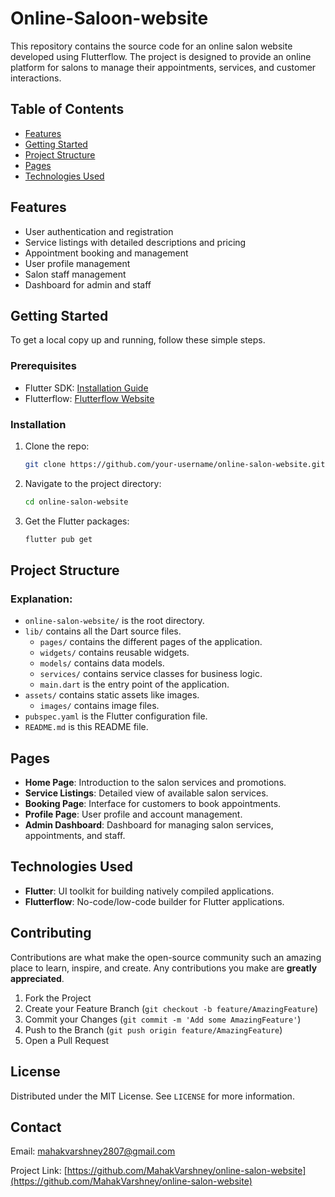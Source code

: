 # Online-Saloon-website
This repository contains the source code for an online salon website developed using Flutterflow. The project is designed to provide an online platform for salons to manage their appointments, services, and customer interactions.

## Table of Contents

- [Features](#features)
- [Getting Started](#getting-started)
- [Project Structure](#features)
- [Pages](#features)
- [Technologies Used](#features)

## Features

- User authentication and registration
- Service listings with detailed descriptions and pricing
- Appointment booking and management
- User profile management
- Salon staff management
- Dashboard for admin and staff

## Getting Started

To get a local copy up and running, follow these simple steps.

### Prerequisites

- Flutter SDK: [Installation Guide](https://flutter.dev/docs/get-started/install)
- Flutterflow: [Flutterflow Website](https://flutterflow.io)

### Installation

1. Clone the repo:
   ```sh
   git clone https://github.com/your-username/online-salon-website.git
2. Navigate to the project directory:
   ```sh
   cd online-salon-website
3. Get the Flutter packages:
   ```sh
   flutter pub get

## Project Structure

### Explanation:

- `online-salon-website/` is the root directory.
- `lib/` contains all the Dart source files.
  - `pages/` contains the different pages of the application.
  - `widgets/` contains reusable widgets.
  - `models/` contains data models.
  - `services/` contains service classes for business logic.
  - `main.dart` is the entry point of the application.
- `assets/` contains static assets like images.
  - `images/` contains image files.
- `pubspec.yaml` is the Flutter configuration file.
- `README.md` is this README file.

## Pages

- **Home Page**: Introduction to the salon services and promotions.
- **Service Listings**: Detailed view of available salon services.
- **Booking Page**: Interface for customers to book appointments.
- **Profile Page**: User profile and account management.
- **Admin Dashboard**: Dashboard for managing salon services, appointments, and staff.

## Technologies Used

- **Flutter**: UI toolkit for building natively compiled applications.
- **Flutterflow**: No-code/low-code builder for Flutter applications.

## Contributing

Contributions are what make the open-source community such an amazing place to learn, inspire, and create. Any contributions you make are **greatly appreciated**.

1. Fork the Project
2. Create your Feature Branch (`git checkout -b feature/AmazingFeature`)
3. Commit your Changes (`git commit -m 'Add some AmazingFeature'`)
4. Push to the Branch (`git push origin feature/AmazingFeature`)
5. Open a Pull Request

## License

Distributed under the MIT License. See `LICENSE` for more information.

## Contact

Email: mahakvarshney2807@gmail.com

Project Link: [https://github.com/MahakVarshney/online-salon-website](https://github.com/MahakVarshney/online-salon-website)
